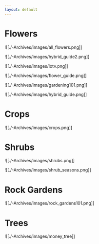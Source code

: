 ```yaml
---
layout: default
---
```


# Flowers
![[./-Archives/images/all_flowers.png]]

![[./-Archives/images/hybrid_guide2.png]]

![[./-Archives/images/lotv.png]]

![[./-Archives/images/flower_guide.png]]

![[./-Archives/images/gardening101.png]]

![[./-Archives/images/hybrid_guide.png]]

# Crops
![[./-Archives/images/crops.png]]

# Shrubs
![[./-Archives/images/shrubs.png]]

![[./-Archives/images/shrub_seasons.png]]

# Rock Gardens
![[./-Archives/images/rock_gardens101.png]]

# Trees
![[./-Archives/images/money_tree]]
